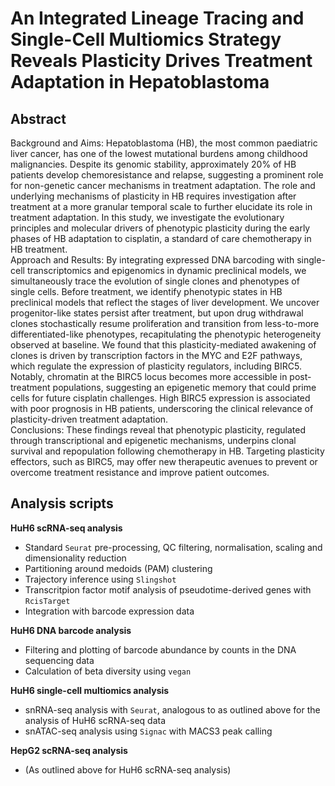 # An Integrated Lineage Tracing and Single-Cell Multiomics Strategy Reveals Plasticity Drives Treatment Adaptation in Hepatoblastoma

## Abstract
Background and Aims: Hepatoblastoma (HB), the most common paediatric liver cancer, has one of the lowest mutational burdens among childhood malignancies. Despite its genomic stability, approximately 20% of HB patients develop chemoresistance and relapse, suggesting a prominent role for non-genetic cancer mechanisms in treatment adaptation. The role and underlying mechanisms of plasticity in HB requires investigation after treatment at a more granular temporal scale to further elucidate its role in treatment adaptation. In this study, we investigate the evolutionary principles and molecular drivers of phenotypic plasticity during the early phases of HB adaptation to cisplatin, a standard of care chemotherapy in HB treatment.<br />
Approach and Results: By integrating expressed DNA barcoding with single-cell transcriptomics and epigenomics in dynamic preclinical models, we simultaneously trace the evolution of single clones and phenotypes of single cells. Before treatment, we identify phenotypic states in HB preclinical models that reflect the stages of liver development. We uncover progenitor-like states persist after treatment, but upon drug withdrawal clones stochastically resume proliferation and transition from less-to-more differentiated-like phenotypes, recapitulating the phenotypic heterogeneity observed at baseline. We found that this plasticity-mediated awakening of clones is driven by transcription factors in the MYC and E2F pathways, which regulate the expression of plasticity regulators, including BIRC5. Notably, chromatin at the BIRC5 locus becomes more accessible in post-treatment populations, suggesting an epigenetic memory that could prime cells for future cisplatin challenges. High BIRC5 expression is associated with poor prognosis in HB patients, underscoring the clinical relevance of plasticity-driven treatment adaptation.<br />
Conclusions: These findings reveal that phenotypic plasticity, regulated through transcriptional and epigenetic mechanisms, underpins clonal survival and repopulation following chemotherapy in HB. Targeting plasticity effectors, such as BIRC5, may offer new therapeutic avenues to prevent or overcome treatment resistance and improve patient outcomes.

## Analysis scripts

**HuH6 scRNA-seq analysis** 
   - Standard `Seurat` pre-processing, QC filtering, normalisation, scaling and dimensionality reduction
   - Partitioning around medoids (PAM) clustering
   - Trajectory inference using `Slingshot`
   - Transcritpion factor motif analysis of pseudotime-derived genes with `RcisTarget`
   - Integration with barcode expression data

**HuH6 DNA barcode analysis**
   - Filtering and plotting of barcode abundance by counts in the DNA sequencing data
   - Calculation of beta diversity using `vegan`  

**HuH6 single-cell multiomics analysis**
   - snRNA-seq analysis with `Seurat`, analogous to as outlined above for the analysis of HuH6 scRNA-seq data
   - snATAC-seq analysis using `Signac` with MACS3 peak calling

**HepG2 scRNA-seq analysis**
   - (As outlined above for HuH6 scRNA-seq analysis)
